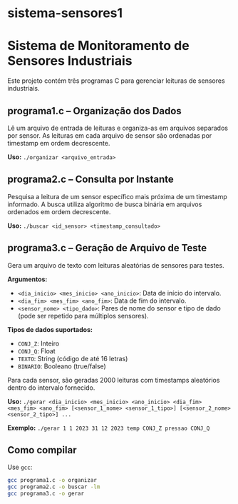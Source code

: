 # sistema-sensores1

# Sistema de Monitoramento de Sensores Industriais

Este projeto contém três programas C para gerenciar leituras de sensores industriais.

## programa1.c – Organização dos Dados

Lê um arquivo de entrada de leituras e organiza-as em arquivos separados por sensor. As leituras em cada arquivo de sensor são ordenadas por timestamp em ordem decrescente.

**Uso:** `./organizar <arquivo_entrada>`

## programa2.c – Consulta por Instante

Pesquisa a leitura de um sensor específico mais próxima de um timestamp informado. A busca utiliza algoritmo de busca binária em arquivos ordenados em ordem decrescente.

**Uso:** `./buscar <id_sensor> <timestamp_consultado>`

## programa3.c – Geração de Arquivo de Teste

Gera um arquivo de texto com leituras aleatórias de sensores para testes.

**Argumentos:**
-   `<dia_inicio> <mes_inicio> <ano_inicio>`: Data de início do intervalo.
-   `<dia_fim> <mes_fim> <ano_fim>`: Data de fim do intervalo.
-   `<sensor_nome> <tipo_dado>`: Pares de nome do sensor e tipo de dado (pode ser repetido para múltiplos sensores).

**Tipos de dados suportados:**
-   `CONJ_Z`: Inteiro
-   `CONJ_Q`: Float
-   `TEXTO`: String (código de até 16 letras)
-   `BINARIO`: Booleano (true/false)

Para cada sensor, são geradas 2000 leituras com timestamps aleatórios dentro do intervalo fornecido.

**Uso:** `./gerar <dia_inicio> <mes_inicio> <ano_inicio> <dia_fim> <mes_fim> <ano_fim> [<sensor_1_nome> <sensor_1_tipo>] [<sensor_2_nome> <sensor_2_tipo>] ...`

**Exemplo:** `./gerar 1 1 2023 31 12 2023 temp CONJ_Z pressao CONJ_Q`

## Como compilar

Use `gcc`:

```bash
gcc programa1.c -o organizar
gcc programa2.c -o buscar -lm
gcc programa3.c -o gerar
